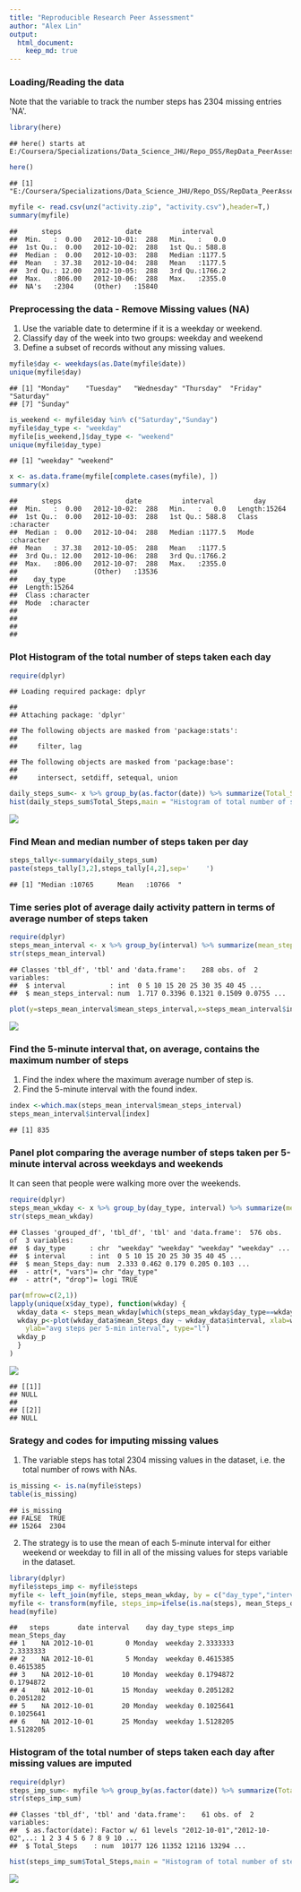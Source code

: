 ```yaml
---
title: "Reproducible Research Peer Assessment"
author: "Alex Lin"
output: 
  html_document:
    keep_md: true
---
```




### Loading/Reading the data

Note that the variable to track the number steps has 2304 missing entries 'NA'.


```r
library(here)
```

```
## here() starts at E:/Coursera/Specializations/Data_Science_JHU/Repo_DSS/RepData_PeerAssessment1
```

```r
here()
```

```
## [1] "E:/Coursera/Specializations/Data_Science_JHU/Repo_DSS/RepData_PeerAssessment1"
```

```r
myfile <- read.csv(unz("activity.zip", "activity.csv"),header=T,)
summary(myfile)
```

```
##      steps                date          interval     
##  Min.   :  0.00   2012-10-01:  288   Min.   :   0.0  
##  1st Qu.:  0.00   2012-10-02:  288   1st Qu.: 588.8  
##  Median :  0.00   2012-10-03:  288   Median :1177.5  
##  Mean   : 37.38   2012-10-04:  288   Mean   :1177.5  
##  3rd Qu.: 12.00   2012-10-05:  288   3rd Qu.:1766.2  
##  Max.   :806.00   2012-10-06:  288   Max.   :2355.0  
##  NA's   :2304     (Other)   :15840
```

### Preprocessing the data - Remove Missing values (NA)

1. Use the variable date to determine if it is a weekday or weekend.
2. Classify day of the week into two groups: weekday and weekend
3. Define a subset of records without any missing values.


```r
myfile$day <- weekdays(as.Date(myfile$date))
unique(myfile$day)
```

```
## [1] "Monday"    "Tuesday"   "Wednesday" "Thursday"  "Friday"    "Saturday" 
## [7] "Sunday"
```

```r
is_weekend <- myfile$day %in% c("Saturday","Sunday")
myfile$day_type <- "weekday"
myfile[is_weekend,]$day_type <- "weekend"
unique(myfile$day_type)
```

```
## [1] "weekday" "weekend"
```

```r
x <- as.data.frame(myfile[complete.cases(myfile), ])
summary(x)
```

```
##      steps                date          interval          day           
##  Min.   :  0.00   2012-10-02:  288   Min.   :   0.0   Length:15264      
##  1st Qu.:  0.00   2012-10-03:  288   1st Qu.: 588.8   Class :character  
##  Median :  0.00   2012-10-04:  288   Median :1177.5   Mode  :character  
##  Mean   : 37.38   2012-10-05:  288   Mean   :1177.5                     
##  3rd Qu.: 12.00   2012-10-06:  288   3rd Qu.:1766.2                     
##  Max.   :806.00   2012-10-07:  288   Max.   :2355.0                     
##                   (Other)   :13536                                      
##    day_type        
##  Length:15264      
##  Class :character  
##  Mode  :character  
##                    
##                    
##                    
## 
```

### Plot Histogram of the total number of steps taken each day

```r
require(dplyr)
```

```
## Loading required package: dplyr
```

```
## 
## Attaching package: 'dplyr'
```

```
## The following objects are masked from 'package:stats':
## 
##     filter, lag
```

```
## The following objects are masked from 'package:base':
## 
##     intersect, setdiff, setequal, union
```

```r
daily_steps_sum<- x %>% group_by(as.factor(date)) %>% summarize(Total_Steps=sum(steps))
hist(daily_steps_sum$Total_Steps,main = "Histogram of total number of steps taken per day", xlab = "Total number of steps", ylim=c(0,30))
```

![](PA1_template_files/figure-html/unnamed-chunk-3-1.png)<!-- -->

### Find Mean and median number of steps taken per day

```r
steps_tally<-summary(daily_steps_sum)
paste(steps_tally[3,2],steps_tally[4,2],sep='    ')
```

```
## [1] "Median :10765      Mean   :10766  "
```

### Time series plot of average daily activity pattern in terms of average number of steps taken

```r
require(dplyr)
steps_mean_interval <- x %>% group_by(interval) %>% summarize(mean_steps_interval=mean(steps))
str(steps_mean_interval)
```

```
## Classes 'tbl_df', 'tbl' and 'data.frame':	288 obs. of  2 variables:
##  $ interval           : int  0 5 10 15 20 25 30 35 40 45 ...
##  $ mean_steps_interval: num  1.717 0.3396 0.1321 0.1509 0.0755 ...
```

```r
plot(y=steps_mean_interval$mean_steps_interval,x=steps_mean_interval$interval, type="l", xlab="5-minute Interval", ylab="Interval Average Steps", main="average daily activity pattern")
```

![](PA1_template_files/figure-html/unnamed-chunk-5-1.png)<!-- -->

### Find the 5-minute interval that, on average, contains the maximum number of steps

1. Find the index where the maximum average number of step is.
2. Find the 5-minute interval with the found index.


```r
index <-which.max(steps_mean_interval$mean_steps_interval)
steps_mean_interval$interval[index]
```

```
## [1] 835
```

### Panel plot comparing the average number of steps taken per 5-minute interval across weekdays and weekends

It can seen that people were walking more over the weekends.


```r
require(dplyr)
steps_mean_wkday <- x %>% group_by(day_type, interval) %>% summarize(mean_Steps_day=mean(steps))
str(steps_mean_wkday)
```

```
## Classes 'grouped_df', 'tbl_df', 'tbl' and 'data.frame':	576 obs. of  3 variables:
##  $ day_type      : chr  "weekday" "weekday" "weekday" "weekday" ...
##  $ interval      : int  0 5 10 15 20 25 30 35 40 45 ...
##  $ mean_Steps_day: num  2.333 0.462 0.179 0.205 0.103 ...
##  - attr(*, "vars")= chr "day_type"
##  - attr(*, "drop")= logi TRUE
```

```r
par(mfrow=c(2,1))
lapply(unique(x$day_type), function(wkday) {
  wkday_data <- steps_mean_wkday[which(steps_mean_wkday$day_type==wkday),]
  wkday_p<-plot(wkday_data$mean_Steps_day ~ wkday_data$interval, xlab=wkday,
    ylab="avg steps per 5-min interval", type="l")
  wkday_p
  }
)
```

![](PA1_template_files/figure-html/unnamed-chunk-7-1.png)<!-- -->

```
## [[1]]
## NULL
## 
## [[2]]
## NULL
```

### Srategy and codes for imputing missing values

1. The variable steps has total 2304 missing values in the dataset, i.e. the total number of rows with NAs.

```r
is_missing <- is.na(myfile$steps)
table(is_missing)
```

```
## is_missing
## FALSE  TRUE 
## 15264  2304
```
2. The strategy is to use the mean of each 5-minute interval for either weekend or weekday to fill in all of the missing values for steps variable in the dataset.


```r
library(dplyr)
myfile$steps_imp <- myfile$steps 
myfile <- left_join(myfile, steps_mean_wkday, by = c("day_type","interval"))
myfile <- transform(myfile, steps_imp=ifelse(is.na(steps), mean_Steps_day, steps))
head(myfile)
```

```
##   steps       date interval    day day_type steps_imp mean_Steps_day
## 1    NA 2012-10-01        0 Monday  weekday 2.3333333      2.3333333
## 2    NA 2012-10-01        5 Monday  weekday 0.4615385      0.4615385
## 3    NA 2012-10-01       10 Monday  weekday 0.1794872      0.1794872
## 4    NA 2012-10-01       15 Monday  weekday 0.2051282      0.2051282
## 5    NA 2012-10-01       20 Monday  weekday 0.1025641      0.1025641
## 6    NA 2012-10-01       25 Monday  weekday 1.5128205      1.5128205
```

### Histogram of the total number of steps taken each day after missing values are imputed

```r
require(dplyr)
steps_imp_sum<- myfile %>% group_by(as.factor(date)) %>% summarize(Total_Steps=sum(steps_imp))
str(steps_imp_sum)
```

```
## Classes 'tbl_df', 'tbl' and 'data.frame':	61 obs. of  2 variables:
##  $ as.factor(date): Factor w/ 61 levels "2012-10-01","2012-10-02",..: 1 2 3 4 5 6 7 8 9 10 ...
##  $ Total_Steps    : num  10177 126 11352 12116 13294 ...
```

```r
hist(steps_imp_sum$Total_Steps,main = "Histogram of total number of steps with imputation taken per day", xlab = "Total number of steps imputed", ylim=c(0,40))
```

![](PA1_template_files/figure-html/unnamed-chunk-10-1.png)<!-- -->
